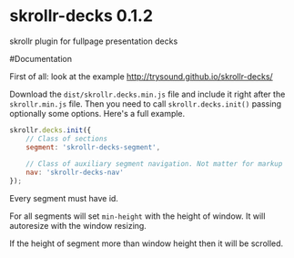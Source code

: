 skrollr-decks 0.1.2
=============

skrollr plugin for fullpage presentation decks

#Documentation

First of all: look at the example
http://trysound.github.io/skrollr-decks/

Download the `dist/skrollr.decks.min.js` file and include it right after the `skrollr.min.js` file. Then you need to call `skrollr.decks.init()` passing optionally some options. Here's a full example.

```js
skrollr.decks.init({
    // Class of sections
    segment: 'skrollr-decks-segment',
    
    // Class of auxiliary segment navigation. Not matter for markup
    nav: 'skrollr-decks-nav'
});
```

Every segment must have id.

For all segments will set `min-height` with the height of window. It will autoresize with the window resizing.

If the height of segment more than window height then it will be scrolled.

